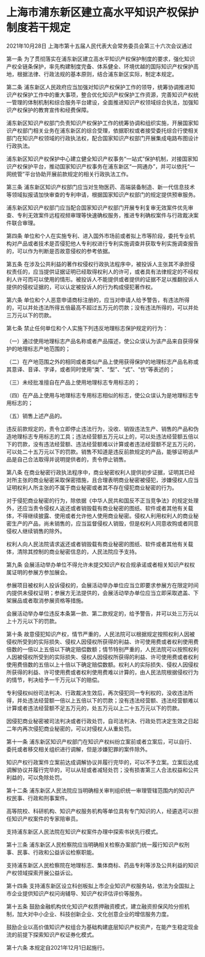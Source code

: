 # 上海市浦东新区建立高水平知识产权保护制度若干规定

2021年10月28日 上海市第十五届人民代表大会常务委员会第三十六次会议通过

<!-- INFO END -->

第一条 为了贯彻落实在浦东新区建立高水平知识产权保护制度的要求，强化知识产权全链条保护，率先构建制度完备、体系健全、环境优越的国际知识产权保护高地，根据法律、行政法规的基本原则，结合浦东新区实际，制定本规定。

第二条 浦东新区人民政府应当加强对知识产权保护工作的领导，统筹协调推进知识产权保护工作中的重大事项，整合优化知识产权保护工作资源，完善知识产权统一管理的体制机制和综合服务平台建设，全面推进知识产权领域综合执法，加强知识产权保护的教育宣传和经费保障。

浦东新区知识产权部门负责知识产权保护工作的统筹协调和组织实施，开展国家知识产权部门相关业务在浦东新区的综合受理，依据职权或者接受委托综合行使相关部门在知识产权领域的行政执法权，配合国家知识产权部门开展集成电路布图设计行政执法。

浦东新区知识产权保护中心建立健全知识产权事务“一站式”保护机制，对接国家知识产权保护平台，推动国家知识产权事务在浦东新区“一网通办”，并可以依托“一网统管”平台协助开展前款规定的相关行政执法工作。

第三条 浦东新区知识产权部门应当对生物医药、高端装备制造、新一代信息技术等领域拟报请加快审查的专利申请，根据国家知识产权部门的规定提供预审服务。

浦东新区知识产权部门应当配合国家知识产权部门开展专利复审无效案件优先审查、专利无效案件远程视频审理等快速确权服务，推进专利确权案件与行政裁决案件联合审理。

第四条 单位和个人在实施专利、进入国外市场前或者拟上市等阶段，委托专业机构对产品或者技术是否侵犯他人专利权进行专利实施调查并获取专利实施调查报告的，可以作为判断是否故意侵权的参考依据。

第五条 在涉及公共利益的著作权侵权行政执法程序中，被投诉人主张其不承担侵权责任的，应当提供证据证明已经取得权利人的许可，或者具有法律规定的不经权利人许可而可以使用的情形。被投诉人不能提供或者提供的证据不足以推翻投诉人提供的侵权证据的，可以认定被投诉人的行为构成侵犯著作权。

第六条 单位和个人恶意申请商标注册的，应当对申请人给予警告，有违法所得的，可以并处违法所得五倍最高不超过五万元的罚款；没有违法所得的，可以并处三万元以下的罚款。

第七条 禁止任何单位和个人实施下列违反地理标志保护规定的行为：

（一）通过使用地理标志产品名称或者产品描述，使公众误认为该产品来自获得保护的地理标志产地范围的；

（二）在产地范围之外的相同或者类似产品上使用获得保护的地理标志产品名称或其意译、音译、字译，或者同时使用“类”、“型”、“式”、“仿”等表述的；

（三）未经批准擅自在产品上使用地理标志专用标志的；

（四）在产品上使用与地理标志专用标志相似的标志，使公众误认为是地理标志专用标志的；

（五）销售上述产品的。

违反前款规定的，责令立即停止违法行为，没收、销毁违法生产、销售的产品和伪造地理标志专用标志的工具；违法经营额五万元以上的，可以处违法经营额五倍以下的罚款，没有违法经营额、违法经营额难以计算或者违法经营额不足五万元的，可以处二十五万元以下的罚款。销售不知道是违反前款规定的产品，能够证明该产品是自己合法取得并说明提供者的，责令停止销售。

第八条 在商业秘密行政执法程序中，商业秘密权利人提供初步证据，证明其已经对所主张的商业秘密采取保密措施，且合理表明商业秘密被侵犯，涉嫌侵权人应当证明权利人所主张的不属于商业秘密或者其不存在侵犯商业秘密的行为。

对于侵犯商业秘密的行为，除依据《中华人民共和国反不正当竞争法》的规定处理外，还应当责令侵权人返还或者销毁载有商业秘密的图纸、软件或者其他有关载体，不得继续披露、使用或者允许他人使用商业秘密。侵权人利用权利人的商业秘密生产的产品，尚未销售的，应当监督侵权人销毁，但是权利人同意收购或者同意侵权人继续销售的除外。

权利人向人民法院请求返还或者销毁载有商业秘密的图纸、软件或者其他有关载体，清除其控制的商业秘密信息的，人民法院应予支持。

第九条 会展活动举办单位不得允许未提交知识产权合规承诺或者相关知识产权权属证明的参展方参加展会。

参展项目被权利人投诉侵权的，会展活动举办单位应当立即要求参展方在限定时间内提供未侵权证明；参展方无法提供的，会展活动举办单位应当立即采取遮盖、下架展品或者取消参展资格等措施。

会展活动举办单位违反本条第一款、第二款规定的，给予警告，并可以处三万元以上十万元以下的罚款。

第十条 故意侵犯知识产权，情节严重的，人民法院可以根据规定按照权利人因被侵权所受到的实际损失、侵权人因侵权所获得的利益、许可使用费或者权利使用费倍数的一倍以上五倍以下确定赔偿数额；情节特别严重的，人民法院可以按照权利人因被侵权所受到的实际损失、侵权人因侵权所获得的利益、许可使用费或者权利使用费倍数的五倍以上十倍以下确定赔偿数额。权利人的实际损失、侵权人因侵权所获得的利益、许可使用费或者权利使用费难以计算的，由人民法院根据侵权行为的情节，判决给予一千万元以下的赔偿。

专利侵权纠纷司法判决、行政裁决生效后，再次侵犯同一专利权的，没收违法所得，并处违法经营额一倍以上五倍以下的罚款；没有违法经营额、违法经营额难以计算或者违法经营额不足五万元的，处五万元以上二十五万元以下的罚款。

因侵犯商业秘密被司法判决或者行政处罚，自司法判决、行政处罚决定生效之日起二年内再次侵犯商业秘密的，可以对侵权人从重处罚。

第十一条 浦东新区知识产权部门在知识产权纠纷立案前或者立案后，可以自行、委托或者移交相关组织进行调解，但是涉嫌犯罪的案件除外。

知识产权行政案件立案前达成调解协议并履行完毕的，可以不予立案。立案后达成调解协议并履行完毕的，可以从轻或者减轻处罚；没有损害第三人合法权益和公共利益的，可以免除处罚。

第十二条 浦东新区人民法院应当明确相关审判组织统一审理管辖范围内的知识产权民事、行政和刑事案件。

高等院校、科研机构、知识产权服务机构等单位具有专门知识的人，经遴选可以担任知识产权案件的专家陪审员。

支持浦东新区人民法院在知识产权案件办理中探索书状先行模式。

第十三条 浦东新区人民检察院应当明确相关检察办案部门统一履行知识产权刑事、民事、行政和公益诉讼检察职能。

支持浦东新区人民检察院在地理标志、集体商标、药品专利等涉及公共利益的知识产权领域探索开展公益诉讼。

第十四条 支持浦东新区设立科创板拟上市企业知识产权服务站，依法为全国拟上市企业提供知识产权问询辅导、知识产权评估评价等服务。

第十五条 鼓励金融机构优化知识产权质押融资模式，建立融资担保风险分担机制，加大对中小企业、科技创新企业、文化创意企业的增信服务力度。

鼓励企业以高价值知识产权组合为基础构建底层知识产权资产，在能产生稳定现金流的前提下探索知识产权证券化模式。

第十六条 本规定自2021年12月1日起施行。